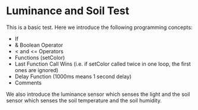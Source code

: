 
# Luminance and Soil Test
This is a basic test. Here we introduce the following programming concepts:

* If
* & Boolean Operator
* < and <= Operators
* Functions (setColor)
* Last Function Call Wins (i.e. if setColor called twice in one loop, the first ones are ignored)
* Delay Function (1000ms means 1 second delay)
* Comments

We also introduce the luminance sensor which senses the light and the soil sensor which senses
the soil temperature and the soil humidity.
